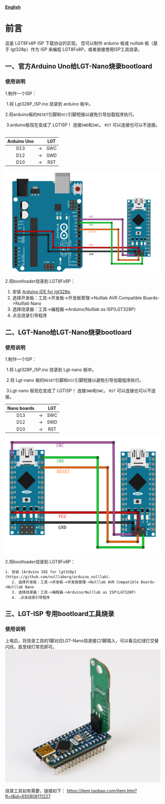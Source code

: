 **[English](README.md)**

# 前言
这是 LGT8Fx8P ISP 下载协议的实现。 您可以制作 arduino 板或 nulllab 板（基于 lgt328p）作为 ISP 来编程 LGT8Fx8P，或者直接使用ISP工具烧录。

## 一、官方Arduino Uno给LGT-Nano烧录bootloard

### 使用说明
 1.制作一个ISP：

​    1.将 Lgt328P_ISP.ino 烧录到 arduino 板中。

​    2.将arduino板的`RESET`引脚和`VCC`引脚短接以避免引导加载程序执行。

​    3.arduino板现在变成了 LGTISP！ 连接`SWD`和`SWC`。 `RST` 可以连接也可以不连接。
​     

| Arduino Uno |      | LGT  |
| :---------: | :--: | :--: |
|     D13     |  ->  | SWC  |
|     D12     |  ->  | SWD  |
|     D10     |  ->  | RST  |

 ![](./Arduino_ISP.png)

2.将bootloader烧录到 LGT8Fx8P：

1. 安装 [Arduino IDE for lgt328p](https://github.com/nulllaborg/arduino_nulllab). 
2. 选择开发板：工具->开发板->开发板管理->Nulllab AVR Compatible Boards->Nulllab Nano
3. 选择烧录器：工具->编程器->Arduino/Nulllab as ISP(LGT328P）
4. 点击烧录引导程序

## 二、LGT-Nano给LGT-Nano烧录bootloard

### 使用说明
 1.制作一个ISP：

​    1.将 Lgt328P_ISP.ino 烧录到 Lgt-nano 板中。

​    2.将 Lgt-nano 板的`RESET`引脚和`VCC`引脚短接以避免引导加载程序执行。

​    3.Lgt-nano 板现在变成了 LGTISP！ 连接`SWD`和`SWC`。 `RST` 可以连接也可以不连接。
​      

| Nano boards |      | LGT  |
| :---------: | :--: | :--: |
|     D13     |  ->  | SWC  |
|     D12     |  ->  | SWD  |
|     D10     |  ->  | RST  |

 ![](./Lgt-Nano_ISP.png)

 2.将bootloader烧录到 LGT8Fx8P：

    1. 安装 [Arduino IDE for lgt328p](https://github.com/nulllaborg/arduino_nulllab).
       2. 选择开发板：工具->开发板->开发板管理->Nulllab AVR Compatible Boards->Nulllab Nano
       3. 选择烧录器：工具->编程器->Arduino/Nulllab as ISP(LGT328P)
       4. .点击烧录引导程序

## 三、LGT-ISP 专用bootloard工具烧录

### 使用说明
 上电后，将烧录工具的1脚对应LGT-Nano烧录接口1脚插入，可以看见红绿灯交替闪烁，直至绿灯常亮即可。
![](./ISP_Tool.png)

烧录工具如有需要，链接如下：
https://item.taobao.com/item.htm?ft=t&id=650808111227



